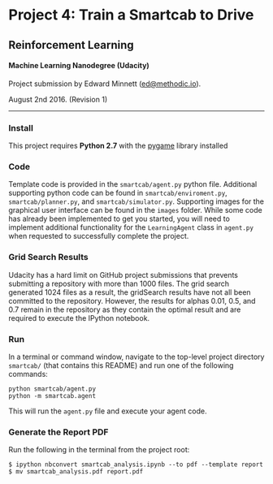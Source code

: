 # Project 4: Train a Smartcab to Drive
## Reinforcement Learning
#### Machine Learning Nanodegree (Udacity)
Project submission by Edward Minnett (ed@methodic.io).

August 2nd 2016. (Revision 1)

-------

### Install

This project requires **Python 2.7** with the [pygame](https://www.pygame.org/wiki/GettingStarted
) library installed

### Code

Template code is provided in the `smartcab/agent.py` python file. Additional supporting python code can be found in `smartcab/enviroment.py`, `smartcab/planner.py`, and `smartcab/simulator.py`. Supporting images for the graphical user interface can be found in the `images` folder. While some code has already been implemented to get you started, you will need to implement additional functionality for the `LearningAgent` class in `agent.py` when requested to successfully complete the project.

### Grid Search Results

Udacity has a hard limit on GitHub project submissions that prevents submitting a repository with more than 1000 files. The grid search generated 1024 files as a result, the gridSearch results have not all been committed to the repository. However, the results for alphas 0.01, 0.5, and 0.7 remain in the repository as they contain the optimal result and are required to execute the IPython notebook.

### Run

In a terminal or command window, navigate to the top-level project directory `smartcab/` (that contains this README) and run one of the following commands:

```python smartcab/agent.py```  
```python -m smartcab.agent```

This will run the `agent.py` file and execute your agent code.

### Generate the Report PDF

Run the following in the terminal from the project root:

```
$ ipython nbconvert smartcab_analysis.ipynb --to pdf --template report
$ mv smartcab_analysis.pdf report.pdf
```
